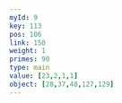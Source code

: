 ```yaml
---
myId: 9
key: 113
pos: 106
link: 150
weight: 1
primes: 90
type: main
value: [23,2,1,1]
object: [28,37,48,127,129]
---
```

